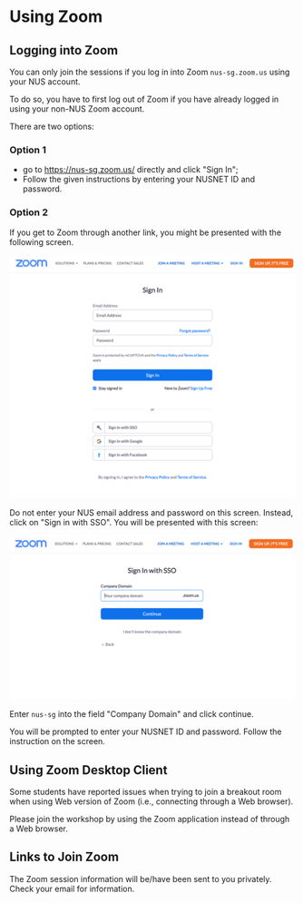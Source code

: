# Using Zoom

## Logging into Zoom

You can only join the sessions if you log in into Zoom
`nus-sg.zoom.us` using your NUS account.

To do so, you have to first log out of Zoom if you have already logged in using your non-NUS Zoom account.

There are two options:

### Option 1
- go to https://nus-sg.zoom.us/ directly and click "Sign In";
- Follow the given instructions by entering your NUSNET ID and password.

### Option 2
If you get to Zoom through another link, you might be presented with
the following screen.

![zoom sign-in](figures/zoom-signin.png)

Do not enter your NUS email address and password on this
screen.  Instead, click on "Sign in with SSO".  You will be
presented with this screen:

![zoom sso](figures/zoom-sso.png)

Enter `nus-sg` into the field "Company Domain" and click continue.

You will be prompted to enter your NUSNET ID and password.  Follow
the instruction on the screen.

## Using Zoom Desktop Client

Some students have reported issues when trying to join a breakout
room when using Web version of Zoom (i.e., connecting through a Web
browser).  

Please join the workshop by using the Zoom application instead of
through a Web browser.

## Links to Join Zoom

The Zoom session information will be/have been sent to you privately.  Check
your email for information.
